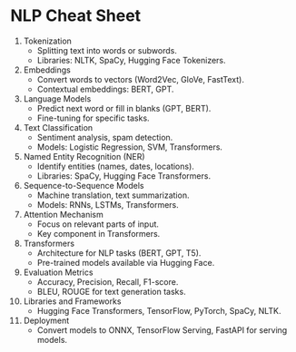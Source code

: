 NLP Cheat Sheet
=================================
1. Tokenization
   - Splitting text into words or subwords.
   - Libraries: NLTK, SpaCy, Hugging Face Tokenizers.
2. Embeddings
   - Convert words to vectors (Word2Vec, GloVe, FastText).
   - Contextual embeddings: BERT, GPT.
3. Language Models
   - Predict next word or fill in blanks (GPT, BERT).
   - Fine-tuning for specific tasks.
4. Text Classification
   - Sentiment analysis, spam detection.
   - Models: Logistic Regression, SVM, Transformers.
5. Named Entity Recognition (NER)
   - Identify entities (names, dates, locations).
   - Libraries: SpaCy, Hugging Face Transformers.
6. Sequence-to-Sequence Models
   - Machine translation, text summarization.
   - Models: RNNs, LSTMs, Transformers.
7. Attention Mechanism
   - Focus on relevant parts of input.
   - Key component in Transformers.
8. Transformers
   - Architecture for NLP tasks (BERT, GPT, T5).
   - Pre-trained models available via Hugging Face.
9. Evaluation Metrics
   - Accuracy, Precision, Recall, F1-score.
   - BLEU, ROUGE for text generation tasks.
10. Libraries and Frameworks
	- Hugging Face Transformers, TensorFlow, PyTorch, SpaCy, NLTK.
11. Deployment
	- Convert models to ONNX, TensorFlow Serving, FastAPI for serving models.